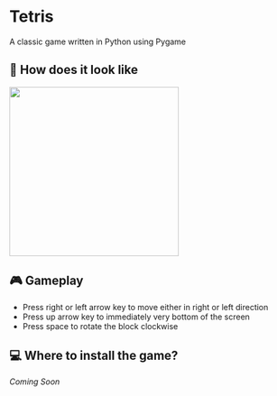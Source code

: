 # Tetris

A classic game written in Python using Pygame

## 👀 How does it look like

<img src='https://media.discordapp.net/attachments/902784727264673842/934989188653264896/unknown.png?width=454&height=427' style='height: 300px'>

## 🎮 Gameplay

-   Press right or left arrow key to move either in right or left direction
-   Press up arrow key to immediately very bottom of the screen
-   Press space to rotate the block clockwise

## 💻 Where to install the game?

_Coming Soon_
